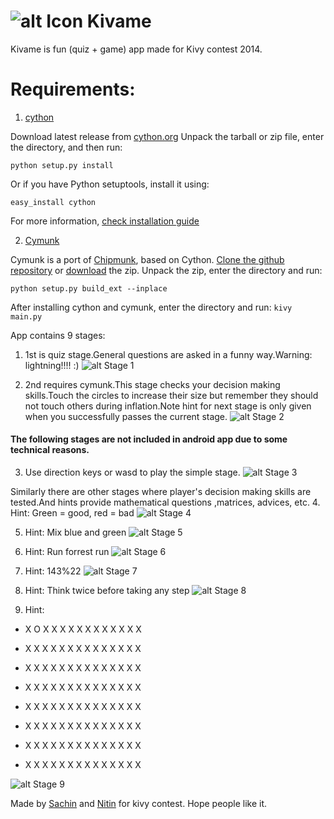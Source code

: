 ![alt Icon](https://dl.dropboxusercontent.com/u/28491877/cloud_1.png)
Kivame
====
Kivame is fun (quiz + game) app made for Kivy contest 2014.

# Requirements:
1. [cython](http://cython.org)

Download latest release from [cython.org](http://cython.org)
Unpack the tarball or zip file, enter the directory, and then run:
    
```python setup.py install```

Or if you have Python setuptools, install it using:
        
```easy_install cython```

For more information, [check installation guide](http://docs.cython.org/src/quickstart/install.html)

2. [Cymunk](https://cymunk.readthedocs.org/en/latest/)

Cymunk is a port of [Chipmunk](http://chipmunk-physics.net/), based on Cython.
[Clone the github repository](https://github.com/tito/cymunk.git) or [download](https://github.com/tito/cymunk/archive/master.zip) the zip.
Unpack the zip, enter the directory and run:

```python setup.py build_ext --inplace```

After installing cython and cymunk, enter the directory and run:
```kivy main.py```

App contains 9 stages:

1. 1st is quiz stage.General questions are asked in a funny way.Warning: lightning!!!! :)
![alt Stage 1](https://dl.dropboxusercontent.com/u/28491877/1.png)

2. 2nd requires cymunk.This stage checks your decision making skills.Touch the circles to increase their size but remember they should not touch others during inflation.Note hint for next stage is only given when you successfully passes the current stage.
![alt Stage 2](https://dl.dropboxusercontent.com/u/28491877/2.png)

#### The following stages are not included in android app due to some technical reasons.
3. Use direction keys or wasd to play the simple stage.
![alt Stage 3](https://dl.dropboxusercontent.com/u/28491877/3.png)

Similarly there are other stages where player's decision making skills are tested.And hints provide mathematical questions ,matrices, advices, etc.
4. Hint: Green = good, red = bad
![alt Stage 4](https://dl.dropboxusercontent.com/u/28491877/4.png)

5. Hint: Mix blue and green
![alt Stage 5](https://dl.dropboxusercontent.com/u/28491877/5.png)

6. Hint: Run forrest run
![alt Stage 6](https://dl.dropboxusercontent.com/u/28491877/6.png)

7. Hint: 143%22
![alt Stage 7](https://dl.dropboxusercontent.com/u/28491877/7.png)

8. Hint: Think twice before taking any step
![alt Stage 8](https://dl.dropboxusercontent.com/u/28491877/8.png)

9. Hint:
* X O X X X X X X X X X X X X
 
* X X X X X X X X X X X X X X

* X X X X X X X X X X X X X X
 
* X X X X X X X X X X X X X X

* X X X X X X X X X X X X X X

* X X X X X X X X X X X X X X

* X X X X X X X X X X X X X X

* X X X X X X X X X X X X X X

![alt Stage 9](https://dl.dropboxusercontent.com/u/28491877/9.png)

Made by [Sachin](https://github.com/sacsachin789) and [Nitin](https://github.com/nitinsaroha) for kivy contest.
Hope people like it.

